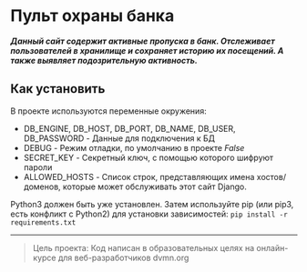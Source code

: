 # Пульт охраны банка
***Данный сайт содержит активные пропуска в банк.
Отслеживает пользователей в хранилище и сохраняет историю их посещений.
А также выявляет подозрительную активность.***

## Как установить
В проекте используются переменные окружения:
* DB_ENGINE, DB_HOST, DB_PORT, DB_NAME, DB_USER, DB_PASSWORD - Данные для подключения к БД
* DEBUG - Режим отладки, по умолчанию в проекте *False*
* SECRET_KEY - Секретный ключ, с помощью которого шифруют пароли
* ALLOWED_HOSTS - Список строк, представляющих имена хостов/доменов, которые может обслуживать этот сайт Django.

Python3 должен быть уже установлен. 
Затем используйте pip (или pip3, есть конфликт с Python2) для установки зависимостей:
`pip install -r requirements.txt`
___
>Цель проекта: Код написан в образовательных целях на онлайн-курсе для веб-разработчиков dvmn.org
